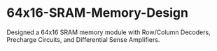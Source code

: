 # 64x16-SRAM-Memory-Design
Designed a 64x16 SRAM memory module with Row/Column Decoders, Precharge Circuits, and Differential Sense Amplifiers.
